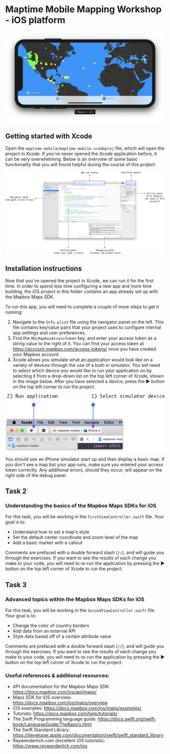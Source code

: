 # Maptime Mobile Mapping Workshop - iOS platform

![mobile-map-ios](mobile-map-ios.png)

## Getting started with Xcode

Open the `maptime-mobile/maptime-mobile.xcodeproj` file, which will open the project in Xcode. If you've never opened the Xcode application before, it can be very overwhelming. Below is an overview of some basic functionality that you will found helpful during the course of this project:

![Xcode window with all panels open](xcode.png)

## Installation instructions

Now that you've opened the project in Xcode, we can run it for the first time. In order to spend less time configuring a new app and more time building, the iOS project in this folder contains an app already set up with the Mapbox Maps SDK.

To run this app, you will need to complete a couple of more steps to get it running:

2. Navigate to the `Info.plist` file using the navigator panel on the left. This file contains key/value pairs that your project uses to configure internal app settings and user preferences. 
3. Find the `MGLMapboxAccessToken` key, and enter your access token as a string value to the right of it. You can find your access token at https://account.mapbox.com/access-tokens/ once you have created your Mapbox account.
4. Xcode allows you simulate what an application would look like on a variety of devices through the use of a built-in simulator. You will need to select which device you would like to run your application on by selecting it from a drop-down list on the top left corner of Xcode, shown in the image below. After you have selected a device, press the ▶️ button on the top left corner to run the project. 

![Detail of Xcode showing the simulator selector](run-app.png)

You should see an iPhone simulator start up and then display a basic map. If you don't see a map but your app runs, make sure you entered your access token correctly. Any additional errors, should they occur, will appear on the right side of the debug panel.

## Task 2
### Understanding the basics of the Mapbox Maps SDKs for iOS

For this task, you will be working in the `FirstViewController.swift` file. Your goal is to:
- Understand how to set a map's style
- Set the default center coordinate and zoom level of the map
- Add a basic marker with a callout

Comments are prefaced with a double forward slash (`//`), and will guide you through the exercises. If you want to see the results of each change you make to your code, you will need to re-run the application by pressing the ▶️ button on the top left corner of Xcode to run the project.

## Task 3 
### Advanced topics within the Mapbox Maps SDKs for iOS

For this task, you will be working in the `SecondViewController.swift` file. Your goal is to:
- Change the color of country borders
- Add data from an external API
- Style data based off of a certain attribute value

Comments are prefaced with a double forward slash (`//`), and will guide you through the exercises. If you want to see the results of each change you make to your code, you will need to re-run the application by pressing the ▶️ button on the top left corner of Xcode to run the project.

### Useful references & additional resources:
- API documentation for the Mapbox Maps SDK: https://docs.mapbox.com/ios/api/maps/
- Maps SDK for iOS overview: https://docs.mapbox.com/ios/maps/overview
- iOS examples: https://docs.mapbox.com/ios/maps/examples/
- Tutorials: https://docs.mapbox.com/help/tutorials/
- The Swift Programming language guide: https://docs.swift.org/swift-book/LanguageGuide/TheBasics.html
- The Swift Standard Library: https://developer.apple.com/documentation/swift/swift_standard_library
- Raywenderlich.com (excellent iOS tutorials): https://www.raywenderlich.com/ios

